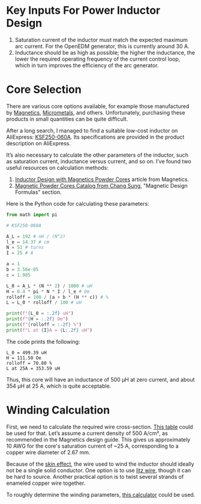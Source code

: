 # Key Inputs For Power Inductor Design

1. Saturation current of the inductor must match the expected maximum arc current. For the OpenEDM generator, this is currently around 30 A.
1. Inductance should be as high as possible; the higher the inductance, the lower the required operating frequency of the current control loop, which in turn improves the efficiency of the arc generator.

# Core Selection

There are various core options available, for example those manufactured by [Magnetics](https://mag-inc.com), [Micrometals](https://micrometals.com), and others. Unfortunately, purchasing these products in small quantities can be quite difficult.

After a long search, I managed to find a suitable low-cost inductor on AliExpress: [KSF250-060A](https://es.aliexpress.com/item/1005005806889630.html). Its specifications are provided in the product description on AliExpress.

It’s also necessary to calculate the other parameters of the inductor, such as saturation current, inductance versus current, and so on. I’ve found two useful resources on calculation methods:

1. [Inductor Design with Magnetics Powder Cores](https://www.mag-inc.com/Design/Design-Guides/Inductor-Design-with-Magnetics-Powder-Cores.aspx) article from Magnetics.
1. [Magnetic Powder Cores Catalog from Chang Sung](https://github.com/OpenEDM/.github/blob/main/docs/chang_sung_magnetic_powder_cores_catalog.pdf), "Magnetic Design Formulas" section.

Here is the Python code for calculating these parameters:

```python
from math import pi

# KSF250-060A

A_L = 192 # nH / (N^2)
l_e = 14.37 # cm
N = 51 # turns
I = 25 # A

a = 1
b = 3.56e-05
c = 1.985

L_0 = A_L * (N ** 2) / 1000 # uH
H = 0.4 * pi * N * I / l_e # Oe
rolloff = 100 / (a + b * (H ** c)) # %
L = L_0 * rolloff / 100 # uH

print(f"{L_0 = :.2f} uH")
print(f"{H = :.2f} Oe")
print(f"{rolloff = :.2f} %")
print(f"L at {I}A = {L:.2f} uH")
```

The code prints the following:

```
L_0 = 499.39 uH
H = 111.50 Oe
rolloff = 70.80 %
L at 25A = 353.59 uH
```

Thus, this core will have an inductance of 500 µH at zero current, and about 354 µH at 25 A, which is quite acceptable.

# Winding Calculation

First, we need to calculate the required wire cross-section. [This table](https://www.mag-inc.com/getattachment/Design/Design-Guides/Inductor-Design-with-Magnetics-Powder-Cores/WireTable2017.pdf?lang=en-US) could be used for that. Let’s assume a current density of 500 A/cm², as recommended in the Magnetics design guide. This gives us approximately 10 AWG for the core's saturation current of ~25 A, corresponding to a copper wire diameter of 2.67 mm.

Because of the [skin effect](https://en.wikipedia.org/wiki/Skin_effect), the wire used to wind the inductor should ideally not be a single solid conductor. One option is to use [litz wire](https://en.wikipedia.org/wiki/Litz_wire), though it can be hard to source. Another practical option is to twist several strands of enameled copper wire together.

To roughly determine the winding parameters, [this calculator](https://www.coilwindingmachines.eu/engineers_corner/toroidal_calculations.html) could be used.